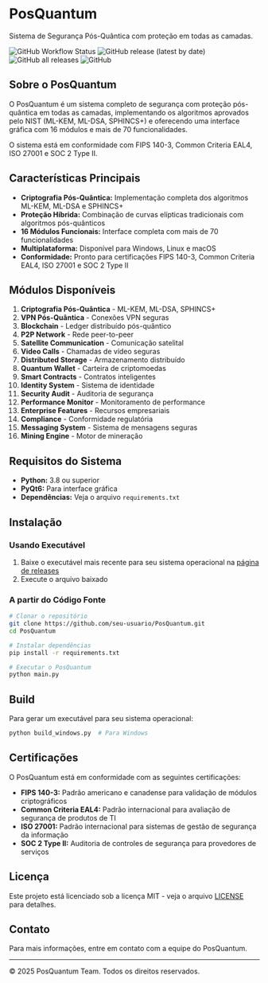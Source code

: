 # PosQuantum

Sistema de Segurança Pós-Quântica com proteção em todas as camadas.

![GitHub Workflow Status](https://img.shields.io/github/workflow/status/seu-usuario/PosQuantum/Build%20PosQuantum)
![GitHub release (latest by date)](https://img.shields.io/github/v/release/seu-usuario/PosQuantum)
![GitHub all releases](https://img.shields.io/github/downloads/seu-usuario/PosQuantum/total)
![GitHub](https://img.shields.io/github/license/seu-usuario/PosQuantum)

## Sobre o PosQuantum

O PosQuantum é um sistema completo de segurança com proteção pós-quântica em todas as camadas, implementando os algoritmos aprovados pelo NIST (ML-KEM, ML-DSA, SPHINCS+) e oferecendo uma interface gráfica com 16 módulos e mais de 70 funcionalidades.

O sistema está em conformidade com FIPS 140-3, Common Criteria EAL4, ISO 27001 e SOC 2 Type II.

## Características Principais

- **Criptografia Pós-Quântica:** Implementação completa dos algoritmos ML-KEM, ML-DSA e SPHINCS+
- **Proteção Híbrida:** Combinação de curvas elípticas tradicionais com algoritmos pós-quânticos
- **16 Módulos Funcionais:** Interface completa com mais de 70 funcionalidades
- **Multiplataforma:** Disponível para Windows, Linux e macOS
- **Conformidade:** Pronto para certificações FIPS 140-3, Common Criteria EAL4, ISO 27001 e SOC 2 Type II

## Módulos Disponíveis

1. **Criptografia Pós-Quântica** - ML-KEM, ML-DSA, SPHINCS+
2. **VPN Pós-Quântica** - Conexões VPN seguras
3. **Blockchain** - Ledger distribuído pós-quântico
4. **P2P Network** - Rede peer-to-peer
5. **Satellite Communication** - Comunicação satelital
6. **Video Calls** - Chamadas de vídeo seguras
7. **Distributed Storage** - Armazenamento distribuído
8. **Quantum Wallet** - Carteira de criptomoedas
9. **Smart Contracts** - Contratos inteligentes
10. **Identity System** - Sistema de identidade
11. **Security Audit** - Auditoria de segurança
12. **Performance Monitor** - Monitoramento de performance
13. **Enterprise Features** - Recursos empresariais
14. **Compliance** - Conformidade regulatória
15. **Messaging System** - Sistema de mensagens seguras
16. **Mining Engine** - Motor de mineração

## Requisitos do Sistema

- **Python:** 3.8 ou superior
- **PyQt6:** Para interface gráfica
- **Dependências:** Veja o arquivo `requirements.txt`

## Instalação

### Usando Executável

1. Baixe o executável mais recente para seu sistema operacional na [página de releases](https://github.com/seu-usuario/PosQuantum/releases)
2. Execute o arquivo baixado

### A partir do Código Fonte

```bash
# Clonar o repositório
git clone https://github.com/seu-usuario/PosQuantum.git
cd PosQuantum

# Instalar dependências
pip install -r requirements.txt

# Executar o PosQuantum
python main.py
```

## Build

Para gerar um executável para seu sistema operacional:

```bash
python build_windows.py  # Para Windows
```

## Certificações

O PosQuantum está em conformidade com as seguintes certificações:

- **FIPS 140-3:** Padrão americano e canadense para validação de módulos criptográficos
- **Common Criteria EAL4:** Padrão internacional para avaliação de segurança de produtos de TI
- **ISO 27001:** Padrão internacional para sistemas de gestão de segurança da informação
- **SOC 2 Type II:** Auditoria de controles de segurança para provedores de serviços

## Licença

Este projeto está licenciado sob a licença MIT - veja o arquivo [LICENSE](LICENSE) para detalhes.

## Contato

Para mais informações, entre em contato com a equipe do PosQuantum.

---

© 2025 PosQuantum Team. Todos os direitos reservados.

